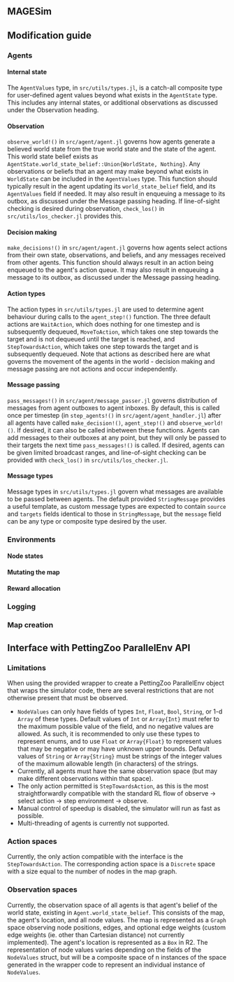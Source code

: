 ## MAGESim

## Modification guide
### Agents
#### Internal state
The `AgentValues` type, in `src/utils/types.jl`, is a catch-all composite type for user-defined agent values beyond what exists in the `AgentState` type. This includes any internal states, or additional observations as discussed under the Observation heading.
#### Observation
`observe_world!()` in `src/agent/agent.jl` governs how agents generate a believed world state from the true world state and the state of the agent. This world state belief exists as `AgentState.world_state_belief::Union{WorldState, Nothing}`. Any observations or beliefs that an agent may make beyond what exists in `WorldState` can be included in the `AgentValues` type. This function should typically result in the agent updating its `world_state_belief` field, and its `AgentValues` field if needed. It may also result in enqueuing a message to its outbox, as discussed under the Message passing heading. If line-of-sight checking is desired during observation, `check_los()` in `src/utils/los_checker.jl` provides this.
#### Decision making
`make_decisions!()` in `src/agent/agent.jl` governs how agents select actions from their own state, observations, and beliefs, and any messages received from other agents. This function should always result in an action being enqueued to the agent's action queue. It may also result in enqueuing a message to its outbox, as discussed under the Message passing heading.
#### Action types 
The action types in `src/utils/types.jl` are used to determine agent behaviour during calls to the `agent_step!()` function. The three default actions are `WaitAction`, which does nothing for one timestep and is subsequently dequeued, `MoveToAction`, which takes one step towards the target and is not dequeued until the target is reached, and `StepTowardsAction`, which takes one step towards the target and is subsequently dequeued. Note that actions as described here are what governs the movement of the agents in the world - decision making and message passing are not actions and occur independently.
#### Message passing
`pass_messages!()` in `src/agent/message_passer.jl` governs distribution of messages from agent outboxes to agent inboxes. By default, this is called once per timestep (in `step_agents!()` in `src/agent/agent_handler.jl`) after all agents have called `make_decision!()`, `agent_step!()` and `observe_world!()`. If desired, it can also be called inbetween these functions. Agents can add messages to their outboxes at any point, but they will only be passed to their targets the next time `pass_messages!()` is called. If desired, agents can be given limited broadcast ranges, and line-of-sight checking can be provided with `check_los()` in `src/utils/los_checker.jl`.
#### Message types
Message types in `src/utils/types.jl` govern what messages are available to be passed between agents. The default provided `StringMessage` provides a useful template, as custom message types are expected to contain `source` and `targets` fields identical to those in `StringMessage`, but the `message` field can be any type or composite type desired by the user.
### Environments
#### Node states
#### Mutating the map
#### Reward allocation
### Logging
### Map creation

## Interface with PettingZoo ParallelEnv API
### Limitations
When using the provided wrapper to create a PettingZoo ParallelEnv object that wraps the simulator code, there are several restrictions that are not otherwise present that must be observed.
* `NodeValues` can only have fields of types `Int`, `Float`, `Bool`, `String`, or 1-d `Array` of these types. Default values of `Int` or `Array{Int}` must refer to the maximum possible value of the field, and no negative values are allowed. As such, it is recommended to only use these types to represent enums, and to use `Float` or `Array{Float}` to represent values that may be negative or may have unknown upper bounds. Default values of `String` or `Array{String}` must be strings of the integer values of the maximum allowable length (in characters) of the strings.
* Currently, all agents must have the same observation space (but may make different observations within that space).
* The only action permitted is `StepTowardsAction`, as this is the most straightforwardly compatible with the standard RL flow of observe -> select action -> step environment -> observe.
* Manual control of speedup is disabled, the simulator will run as fast as possible.
* Multi-threading of agents is currently not supported.
### Action spaces
Currently, the only action compatible with the interface is the `StepTowardsAction`. The corresponding action space is a `Discrete` space with a size equal to the number of nodes in the map graph.
### Observation spaces
Currently, the observation space of all agents is that agent's belief of the world state, existing in `Agent.world_state_belief`. This consists of the map, the agent's location, and all node values. The map is represented as a `Graph` space observing node positions, edges, and optional edge weights (custom edge weights (ie. other than Cartesian distance) not currently implemented). The agent's location is represented as a `Box` in R2. The representation of node values varies depending on the fields of the `NodeValues` struct, but will be a composite space of n instances of the space generated in the wrapper code to represent an individual instance of `NodeValues`.